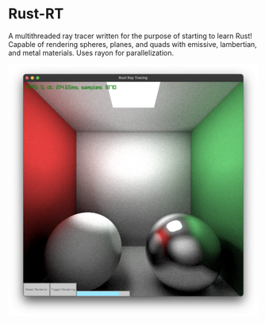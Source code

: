 # Rust-RT

A multithreaded ray tracer written for the purpose of starting to learn
Rust! Capable of rendering spheres, planes, and quads with emissive, 
lambertian, and metal materials. Uses rayon for parallelization.

![Modified Cornell Box](imgs/render.png)